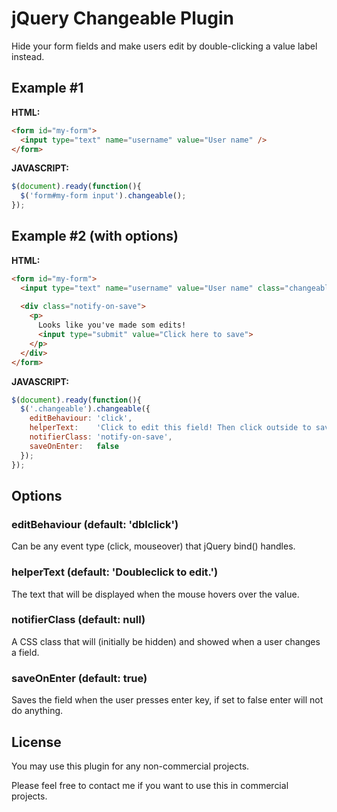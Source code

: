 # jQuery Changeable Plugin
Hide your form fields and make users edit by double-clicking a value label instead.


## Example #1

__HTML:__

```html
<form id="my-form">
  <input type="text" name="username" value="User name" />
</form>
```
__JAVASCRIPT:__

```javascript
$(document).ready(function(){
  $('form#my-form input').changeable();
});
```

## Example #2 (with options)

__HTML:__

```html
<form id="my-form">
  <input type="text" name="username" value="User name" class="changeable" />
  
  <div class="notify-on-save">
    <p>
      Looks like you've made som edits!
      <input type="submit" value="Click here to save">
    </p>
  </div>
</form>
```

__JAVASCRIPT:__

```javascript
$(document).ready(function(){
  $('.changeable').changeable({
    editBehaviour: 'click',
    heĺperText:    'Click to edit this field! Then click outside to save.',
    notifierClass: 'notify-on-save',
    saveOnEnter:   false
  });
});
```


## Options
### editBehaviour (default: 'dblclick')
Can be any event type (click, mouseover) that jQuery bind() handles.

### helperText (default: 'Doubleclick to edit.')
The text that will be displayed when the mouse hovers over the value.

### notifierClass (default: null)
A CSS class that will (initially be hidden) and showed when a user changes a field.

### saveOnEnter (default: true)
Saves the field when the user presses enter key, if set to false enter will not do anything.


## License
You may use this plugin for any non-commercial projects.

Please feel free to contact me if you want to use this in commercial projects.